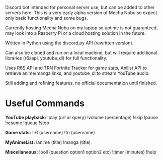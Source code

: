 Discord bot intended for personal server use, but can be added to other servers here. This is a very early alpha version of Mecha Nobu so expect only basic functionality and some bugs. 

Currently hosting Mecha Nobu on my laptop so uptime is not guaranteed, may look into a Rasberry Pi or a cloud hosting solution in the future.

Written in Python using the discord.py API (rewritten version).

Can also be cloned and run on a local machine, but will require additional libraries (r6sapi, youtube_dl) for full functionality.

Uses R6S API and TRN Fortnite Tracker for game stats, Anilist API to retrieve anime/manga links, and youtube_dl to stream YouTube audio.

Still adding and refining features, no official documentation until finished.

# Useful Commands

**YouTube playback:** !play (url or query) !volume (percentage) !skip !pause !resume !queue !stop

**Game stats:** !r6 (username) !fn (username)

**MyAnimeList:** !anime (title) !manga (title)

**Miscellaneous:** !poll (question option1 option2 etc) !timer (minutes) !help
